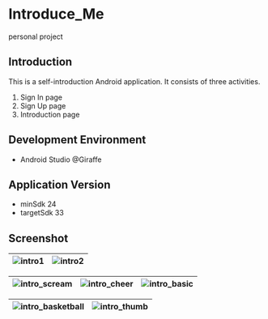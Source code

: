 # Introduce_Me
personal project

## Introduction
This is a self-introduction Android application.
It consists of three activities.
1. Sign In page
2. Sign Up page
3. Introduction page

## Development Environment
- Android Studio @Giraffe

## Application Version
- minSdk 24
- targetSdk 33
## Screenshot
![intro1](https://github.com/ars-yeon/Study-Kotlin/assets/68272722/e0c65776-8ce3-41b2-b3de-910040ab425d) | ![intro2](https://github.com/ars-yeon/Study-Kotlin/assets/68272722/0358b854-1ddd-4dfc-9492-23783b70a4f8)
--- | --- | 

![intro_scream](https://github.com/ars-yeon/Study-Kotlin/assets/68272722/b6edd3b9-1d45-4af3-a099-61d7302a300d) | ![intro_cheer](https://github.com/ars-yeon/Study-Kotlin/assets/68272722/e1ea7855-0ff3-4a51-879e-ace3f8b7fdc6) | ![intro_basic](https://github.com/ars-yeon/Study-Kotlin/assets/68272722/fd6cdec5-b7e4-435d-acb9-1da35d5c70f2)
--- | --- | --- |

![intro_basketball](https://github.com/ars-yeon/Study-Kotlin/assets/68272722/5e220814-6824-4a26-ae2b-1f1c961f89c0) | ![intro_thumb](https://github.com/ars-yeon/Study-Kotlin/assets/68272722/34b4e7fe-b2bd-46d8-8d40-ddae4709c99f)
--- | --- | 
